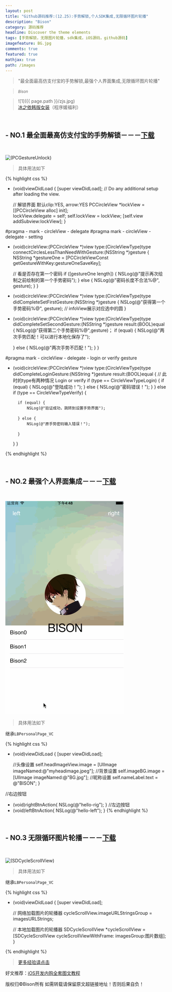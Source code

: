 ```yaml
---
layout: post
title: "Github源码推荐:(12.25):手势解锁,个人SDK集成,无限循环图片轮播"
description: "Bison"
category: 源码推荐
headline: Discover the theme elements
tags: [手势解锁，无限图片轮播，sdk集成，iOS源码，github源码]
imagefeature: BG.jpg
comments: true
featured: true
mathjax: true
path: /images
---
```


>&quot;最全面最高仿支付宝的手势解锁,最强个人界面集成,无限循环图片轮播&quot;

><small><cite title="Plato">Bison</cite></small>

>![1]({{ page.path }}/zjs.jpg)<br>
>[冰之依韩版女装](http://allluckly.taobao.com/)（程序媛福利）<br>


<br>

## - NO.1 最全面最高仿支付宝的手势解锁－－－[下载](https://github.com/iosdeveloperpanc/PCGestureUnlock) <br>

<br>

![(PCGestureUnlock)](https://github.com/iosdeveloperpanc/PCGestureUnlock/blob/master/PCGestureUnlock/arrowDirctions.gif?raw=true)<br>

>具体用法如下<br>

{% highlight css %}

- (void)viewDidLoad {
    [super viewDidLoad];
    // Do any additional setup after loading the view.

    // 解锁界面  默认clip:YES, arrow:YES
    PCCircleView *lockView = [[PCCircleView alloc] init];  
    lockView.delegate = self;
    self.lockView = lockView;
    [self.view addSubview:lockView];
}

#pragma - mark - circleView - delegate
#pragma mark - circleView - delegate - setting
- (void)circleView:(PCCircleView *)view type:(CircleViewType)type connectCirclesLessThanNeedWithGesture:(NSString *)gesture
{
    NSString *gestureOne = [PCCircleViewConst getGestureWithKey:gestureOneSaveKey];

    // 看是否存在第一个密码
    if ([gestureOne length]) {
        NSLog(@"提示再次绘制之前绘制的第一个手势密码");
    } else {
        NSLog(@"密码长度不合法%@", gesture);
    }
}

- (void)circleView:(PCCircleView *)view type:(CircleViewType)type didCompleteSetFirstGesture:(NSString *)gesture
{
    NSLog(@"获得第一个手势密码%@", gesture);
    // infoView展示对应选中的圆
}

- (void)circleView:(PCCircleView *)view type:(CircleViewType)type didCompleteSetSecondGesture:(NSString *)gesture result:(BOOL)equal
{
    NSLog(@"获得第二个手势密码%@",gesture)；
    if (equal) {
        NSLog(@"两次手势匹配！可以进行本地化保存了");

    } else {
        NSLog(@"两次手势不匹配！");
    }
}

#pragma mark - circleView - delegate - login or verify gesture
- (void)circleView:(PCCircleView *)view type:(CircleViewType)type didCompleteLoginGesture:(NSString *)gesture result:(BOOL)equal
{
    // 此时的type有两种情况 Login or verify
    if (type == CircleViewTypeLogin) {
        if (equal) {
            NSLog(@"登陆成功！");
        } else {
            NSLog(@"密码错误！");
        }
    } else if (type == CircleViewTypeVerify) {

        if (equal) {
            NSLog(@"验证成功，跳转到设置手势界面");

        } else {
            NSLog(@"原手势密码输入错误！");

        }
    }
}

{% endhighlight %}

<br>

## - NO.2 最强个人界面集成－－－[下载](https://github.com/AllLuckly/LBPersonalPageDemo)<br>

<br>

![(LBPersonalPageDemo)](https://github.com/AllLuckly/LBPersonalPageDemo/blob/master/123.gif?raw=true)<br>

>具体用法如下<br>

继承`LBPersonalPage_VC`<br>

{% highlight css %}

- (void)viewDidLoad {
    [super viewDidLoad];

    //头像设置
    self.headImageView.image = [UIImage imageNamed:@"myheadimage.jpeg"];
    //背景设置
    self.imageBG.image = [UIImage imageNamed:@"BG.jpg"];
    //昵称设置
    self.nameLabel.text = @"BISON";
}

//右边按钮
- (void)rightBtnAction{
    NSLog(@"hello-rig");
}
//左边按钮
- (void)leftBtnAction{
    NSLog(@"hello-left");
}
{% endhighlight %}

<br>

## - NO.3 无限循环图片轮播－－－[下载](https://github.com/gsdios/SDCycleScrollView)<br>

<br>

![(SDCycleScrollView)](https://camo.githubusercontent.com/e5c0f0255483caf06271df08982d078c5e2cc432/687474703a2f2f7777342e73696e61696d672e636e2f626d6964646c652f39623831343665646a7731657376797471376c777267323038703066636538322e676966)<br>

>具体用法如下<br>

继承`LBPersonalPage_VC`<br>

{% highlight css %}

- (void)viewDidLoad {
    [super viewDidLoad];

    // 网络加载图片的轮播器
    cycleScrollView.imageURLStringsGroup = imagesURLStrings;

    // 本地加载图片的轮播器
    SDCycleScrollView *cycleScrollView = [SDCycleScrollView cycleScrollViewWithFrame: imagesGroup:图片数组];
}

{% endhighlight %}



> [更多经验请点击](http://allluckly.cn/)<br>

好文推荐：[iOS开发内购全套图文教程](http://allluckly.cn/ios支付/iOS开发2015年最新内购教程/)<br>

版权归©Bison所有 如需转载请保留原文超链接地址！否则后果自负！







